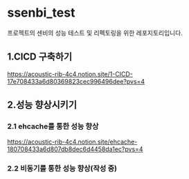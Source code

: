 # ssenbi_test
프로젝트의 센비의 성능 테스트 및 리펙토링을 위한 레포지토리입니다.


## 1.CICD 구축하기
https://acoustic-rib-4c4.notion.site/1-CICD-17e708433a6d80369823cec996496dee?pvs=4

## 2.성능 향상시키기

### 2.1 ehcache를 통한 성능 향상
https://acoustic-rib-4c4.notion.site/ehcache-180708433a6d807db8dec6d4458da1ec?pvs=4

### 2.2 비동기를 통한 성능 향상(작성 중)
